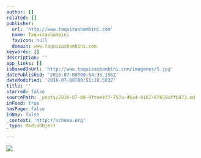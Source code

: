 ```yaml
---
author: []
related: []
publisher:
  url: 'http://www.taquizasbambini.com'
  name: Taquizasbambini
  favicon: null
  domain: www.taquizasbambini.com
keywords: []
description: ''
app_links: []
isBasedOnUrl: 'http://www.taquizasbambini.com/imagenes/5.jpg'
datePublished: '2016-07-08T00:54:35.156Z'
dateModified: '2016-07-08T00:51:28.503Z'
title: ''
starred: false
sourcePath: _posts/2016-07-08-9fcae4f7-757a-46a4-8162-6f659affb473.md
inFeed: true
hasPage: false
inNav: false
_context: 'http://schema.org'
_type: MediaObject

---
```

<article style=""><img src="http://www.taquizasbambini.com/imagenes/5.jpg" /></article>